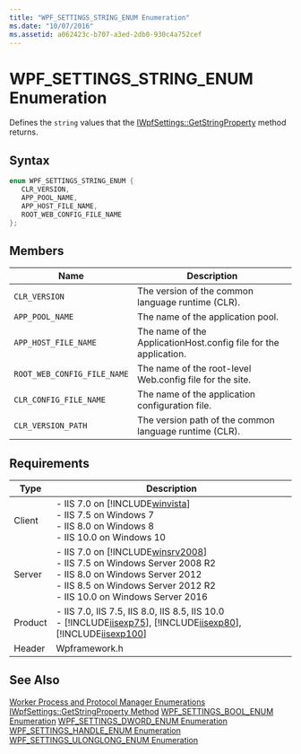 ```yaml
---
title: "WPF_SETTINGS_STRING_ENUM Enumeration"
ms.date: "10/07/2016"
ms.assetid: a062423c-b707-a3ed-2db0-930c4a752cef
---
```

# WPF_SETTINGS_STRING_ENUM Enumeration
Defines the `string` values that the [IWpfSettings::GetStringProperty](../../web-development-reference/native-code-api-reference/iwpfsettings-getstringproperty-method.md) method returns.  
  
## Syntax  
  
```cpp  
enum WPF_SETTINGS_STRING_ENUM {  
   CLR_VERSION,  
   APP_POOL_NAME,  
   APP_HOST_FILE_NAME,  
   ROOT_WEB_CONFIG_FILE_NAME  
};  
```  
  
## Members  
  
|Name|Description|  
|----------|-----------------|  
|`CLR_VERSION`|The version of the common language runtime (CLR).|  
|`APP_POOL_NAME`|The name of the application pool.|  
|`APP_HOST_FILE_NAME`|The name of the ApplicationHost.config file for the application.|  
|`ROOT_WEB_CONFIG_FILE_NAME`|The name of the root-level Web.config file for the site.|  
|`CLR_CONFIG_FILE_NAME`|The name of the application configuration file.|  
|`CLR_VERSION_PATH`|The version path of the common language runtime (CLR).|  
  
## Requirements  
  
|Type|Description|  
|----------|-----------------|  
|Client|-   IIS 7.0 on [!INCLUDE[winvista](../../wmi-provider/includes/winvista-md.md)]<br />-   IIS 7.5 on Windows 7<br />-   IIS 8.0 on Windows 8<br />-   IIS 10.0 on Windows 10|  
|Server|-   IIS 7.0 on [!INCLUDE[winsrv2008](../../wmi-provider/includes/winsrv2008-md.md)]<br />-   IIS 7.5 on Windows Server 2008 R2<br />-   IIS 8.0 on Windows Server 2012<br />-   IIS 8.5 on Windows Server 2012 R2<br />-   IIS 10.0 on Windows Server 2016|  
|Product|-   IIS 7.0, IIS 7.5, IIS 8.0, IIS 8.5, IIS 10.0<br />-   [!INCLUDE[iisexp75](../../web-development-reference/native-code-api-reference/includes/iisexp75-md.md)], [!INCLUDE[iisexp80](../../web-development-reference/native-code-api-reference/includes/iisexp80-md.md)], [!INCLUDE[iisexp100](../../web-development-reference/native-code-api-reference/includes/iisexp100-md.md)]|  
|Header|Wpframework.h|  
  
## See Also  
 [Worker Process and Protocol Manager Enumerations](../../web-development-reference/native-code-api-reference/worker-process-and-protocol-manager-enumerations.md)
 [IWpfSettings::GetStringProperty Method](../../web-development-reference/native-code-api-reference/iwpfsettings-getstringproperty-method.md)
 [WPF_SETTINGS_BOOL_ENUM Enumeration](../../web-development-reference/native-code-api-reference/wpf-settings-bool-enum-enumeration.md)
 [WPF_SETTINGS_DWORD_ENUM Enumeration](../../web-development-reference/native-code-api-reference/wpf-settings-dword-enum-enumeration.md)
 [WPF_SETTINGS_HANDLE_ENUM Enumeration](../../web-development-reference/native-code-api-reference/wpf-settings-handle-enum-enumeration.md)
 [WPF_SETTINGS_ULONGLONG_ENUM Enumeration](../../web-development-reference/native-code-api-reference/wpf-settings-ulonglong-enum-enumeration.md)
